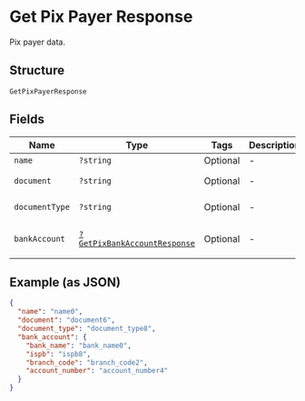 
# Get Pix Payer Response

Pix payer data.

## Structure

`GetPixPayerResponse`

## Fields

| Name | Type | Tags | Description | Getter | Setter |
|  --- | --- | --- | --- | --- | --- |
| `name` | `?string` | Optional | - | getName(): ?string | setName(?string name): void |
| `document` | `?string` | Optional | - | getDocument(): ?string | setDocument(?string document): void |
| `documentType` | `?string` | Optional | - | getDocumentType(): ?string | setDocumentType(?string documentType): void |
| `bankAccount` | [`?GetPixBankAccountResponse`](../../doc/models/get-pix-bank-account-response.md) | Optional | - | getBankAccount(): ?GetPixBankAccountResponse | setBankAccount(?GetPixBankAccountResponse bankAccount): void |

## Example (as JSON)

```json
{
  "name": "name0",
  "document": "document6",
  "document_type": "document_type8",
  "bank_account": {
    "bank_name": "bank_name0",
    "ispb": "ispb8",
    "branch_code": "branch_code2",
    "account_number": "account_number4"
  }
}
```

